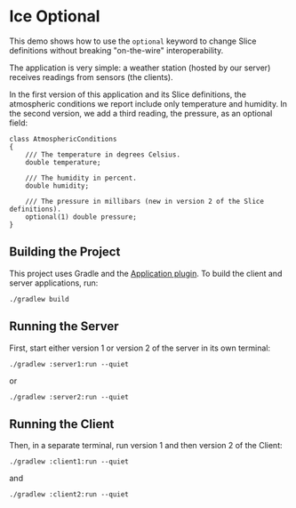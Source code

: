 # Ice Optional

This demo shows how to use the `optional` keyword to change Slice definitions without breaking "on-the-wire"
interoperability.

The application is very simple: a weather station (hosted by our server) receives readings from sensors (the clients).

In the first version of this application and its Slice definitions, the atmospheric conditions we report include only
temperature and humidity. In the second version, we add a third reading, the pressure, as an optional field:

```ice
class AtmosphericConditions
{
    /// The temperature in degrees Celsius.
    double temperature;

    /// The humidity in percent.
    double humidity;

    /// The pressure in millibars (new in version 2 of the Slice definitions).
    optional(1) double pressure;
}
```

## Building the Project

This project uses Gradle and the [Application plugin]. To build the client and server applications, run:

```shell
./gradlew build
```

## Running the Server

First, start either version 1 or version 2 of the server in its own terminal:

```shell
./gradlew :server1:run --quiet
```

or

```shell
./gradlew :server2:run --quiet
```

## Running the Client

Then, in a separate terminal, run version 1 and then version 2 of the Client:

```shell
./gradlew :client1:run --quiet
```

and

```shell
./gradlew :client2:run --quiet
```

[Application plugin]: https://docs.gradle.org/current/userguide/application_plugin.html
